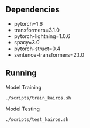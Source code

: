 ## Dependencies 
- pytorch=1.6 
- transformers=3.1.0
- pytorch-lightning=1.0.6
- spacy=3.0
- pytorch-struct=0.4 
- sentence-transformers=2.1.0



## Running

Model Training

``./scripts/train_kairos.sh`` 

Model Testing

``./scripts/test_kairos.sh``

